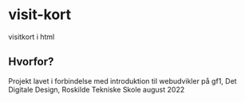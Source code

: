 # visit-kort
visitkort i html

## Hvorfor?
Projekt lavet i forbindelse med introduktion til webudvikler på gf1, Det Digitale Design, Roskilde Tekniske Skole august 2022

